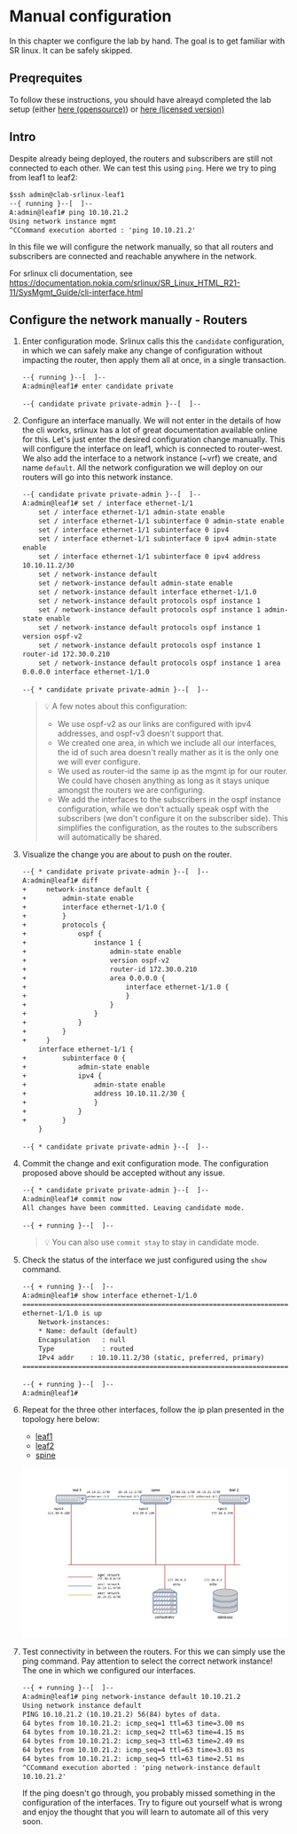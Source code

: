 # Manual configuration

In this chapter we configure the lab by hand. The goal is to get familiar with SR linux. It can be safely skipped. 

## Preqrequites

To follow these instructions, you should have alreayd completed the lab setup (either [here (opensource)](lab/readme.md)) or [here (licensed version)](lab-iso/README.md)

## Intro

Despite already being deployed, the routers and subscribers are still not connected to each other. We can test this using `ping`. Here we try to ping from leaf1 to leaf2:

```console
$ssh admin@clab-srlinux-leaf1 
--{ running }--[  ]--
A:admin@leaf1# ping 10.10.21.2
Using network instance mgmt
^CCommand execution aborted : 'ping 10.10.21.2'
```

In this file we will configure the network manually, so that all routers and subscribers are connected and reachable anywhere in the network.

For srlinux cli documentation, see https://documentation.nokia.com/srlinux/SR_Linux_HTML_R21-11/SysMgmt_Guide/cli-interface.html

## Configure the network manually - Routers

1. Enter configuration mode.  Srlinux calls this the `candidate` configuration, in which we can safely make any change of configuration without impacting the router, then apply them all at once, in a single transaction.
    ```console
    --{ running }--[  ]--
    A:admin@leaf1# enter candidate private

    --{ candidate private private-admin }--[  ]--
    ```

2. Configure an interface manually.  We will not enter in the details of how the cli works, srlinux has a lot of great documentation available online for this.  Let's just enter the desired configuration change manually.  This will configure the interface on leaf1, which is connected to router-west.  We also add the interface to a network instance (~vrf) we create, and name `default`.  All the network configuration we will deploy on our routers will go into this network instance.
    ```console
    --{ candidate private private-admin }--[  ]--
    A:admin@leaf1# set / interface ethernet-1/1
        set / interface ethernet-1/1 admin-state enable
        set / interface ethernet-1/1 subinterface 0 admin-state enable
        set / interface ethernet-1/1 subinterface 0 ipv4
        set / interface ethernet-1/1 subinterface 0 ipv4 admin-state enable
        set / interface ethernet-1/1 subinterface 0 ipv4 address 10.10.11.2/30
        set / network-instance default
        set / network-instance default admin-state enable
        set / network-instance default interface ethernet-1/1.0
        set / network-instance default protocols ospf instance 1
        set / network-instance default protocols ospf instance 1 admin-state enable
        set / network-instance default protocols ospf instance 1 version ospf-v2
        set / network-instance default protocols ospf instance 1 router-id 172.30.0.210
        set / network-instance default protocols ospf instance 1 area 0.0.0.0 interface ethernet-1/1.0

    --{ * candidate private private-admin }--[  ]--
    ```


    > :bulb: A few notes about this configuration:
    > - We use ospf-v2 as our links are configured with ipv4 addresses, and ospf-v3 doesn't support that.
    > - We created one area, in which we include all our interfaces, the id of such area doesn't really mather as it is the only one we will ever configure.
    > - We used as router-id the same ip as the mgmt ip for our router.  We could have chosen anything as long as it stays unique amongst the routers we are configuring.
    > - We add the interfaces to the subscribers in the ospf instance configuration, while we don't actually speak ospf with the subscribers (we don't configure it on the subscriber side).  This simplifies the configuration, as the routes to the subscribers will automatically be shared.



3. Visualize the change you are about to push on the router.
    ```console
    --{ * candidate private private-admin }--[  ]--
    A:admin@leaf1# diff
    +     network-instance default {
    +         admin-state enable
    +         interface ethernet-1/1.0 {
    +         }
    +         protocols {
    +             ospf {
    +                 instance 1 {
    +                     admin-state enable
    +                     version ospf-v2
    +                     router-id 172.30.0.210
    +                     area 0.0.0.0 {
    +                         interface ethernet-1/1.0 {
    +                         }
    +                     }
    +                 }
    +             }
    +         }
    +     }
        interface ethernet-1/1 {
    +         subinterface 0 {
    +             admin-state enable
    +             ipv4 {
    +                 admin-state enable
    +                 address 10.10.11.2/30 {
    +                 }
    +             }
    +         }
        }

    --{ * candidate private private-admin }--[  ]--
    ```

4. Commit the change and exit configuration mode.  The configuration proposed above should be accepted without any issue.
    ```console
    --{ * candidate private private-admin }--[  ]--
    A:admin@leaf1# commit now
    All changes have been committed. Leaving candidate mode.

    --{ + running }--[  ]--
    ```

    > :bulb: You can also use `commit stay` to stay in candidate mode.

5. Check the status of the interface we just configured using the `show` command.
    ```console
    --{ + running }--[  ]--
    A:admin@leaf1# show interface ethernet-1/1.0
    ===========================================================================
    ethernet-1/1.0 is up
        Network-instances:
        * Name: default (default)
        Encapsulation   : null
        Type            : routed
        IPv4 addr    : 10.10.11.2/30 (static, preferred, primary)
    ===========================================================================

    --{ + running }--[  ]--
    A:admin@leaf1#
    ```

6. Repeat for the three other interfaces, follow the ip plan presented in the topology here below:
    - [leaf1](manual_configuration/leaf1.cfg)
    - [leaf2](manual_configuration/leaf2.cfg)
    - [spine](manual_configuration/spine.cfg)
    
    ![topology](./lab/topology.png)

7. Test connectivity in between the routers.  For this we can simply use the ping command.  Pay attention to select the correct network instance! The one in which we configured our interfaces.
    ```
    --{ + running }--[  ]--
    A:admin@leaf1# ping network-instance default 10.10.21.2
    Using network instance default
    PING 10.10.21.2 (10.10.21.2) 56(84) bytes of data.
    64 bytes from 10.10.21.2: icmp_seq=1 ttl=63 time=3.00 ms
    64 bytes from 10.10.21.2: icmp_seq=2 ttl=63 time=4.15 ms
    64 bytes from 10.10.21.2: icmp_seq=3 ttl=63 time=2.49 ms
    64 bytes from 10.10.21.2: icmp_seq=4 ttl=63 time=3.03 ms
    64 bytes from 10.10.21.2: icmp_seq=5 ttl=63 time=2.51 ms
    ^CCommand execution aborted : 'ping network-instance default 10.10.21.2'
    ```

    If the ping doesn't go through, you probably missed something in the configuration of the interfaces. Try to figure out yourself what is wrong and enjoy the thought that you will learn to automate all of this very soon.




